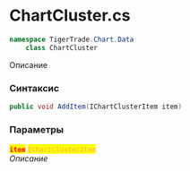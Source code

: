 
# ChartCluster.cs
```csharp
namespace TigerTrade.Chart.Data  
    class ChartCluster
```

Описание

### Синтаксис
```csharp
public void AddItem(IChartClusterItem item)
```

### Параметры  
<mark style="color:red;">**`item`**</mark> <mark style="color: rgb(255, 166, 87);">`IChartClusterItem`</mark>  
 *Описание*  
  

                    
                    
